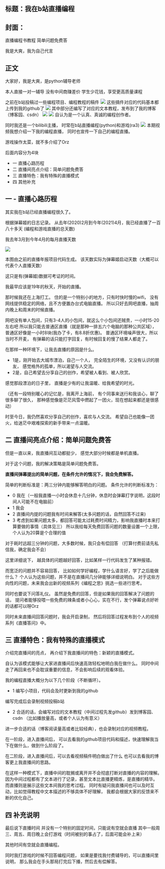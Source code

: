 ## 标题：我在b站直播编程

## 封面：
直播编程书教程
简单问题免费答

我是大爽，我为自己代言

## 正文
大家好，我是大爽，是python辅导老师

本人直接一对一辅导
没有中间商赚差价
学生少花钱，享受更高质量课程


之前在b站投稿过一些编程项目、编程教程的稿件
![](../imgs/2_1.png)
这些搞件对应的代码基本都上传到我的github了
![](../imgs/2_2.png)
其中部分还编写了对应的文本教程，发布到了我的博客（博客园、csdn）
![](../imgs/2_3.png)
![](../imgs/2_4.png)
自认为是一个认真、真诚的编程创作者。

同时我还是一个bilibili主播，
时常在b站直播编程(python)和游戏(ra3)
![](../imgs/2_5.png)
本期视频我想介绍一下我的编程直播，
同时也宣传一下自己的编程直播。

游戏操作太菜，就不多介绍了Orz

后面内容分为4块
- 一 直播心路历程
- 二 直播间亮点介绍：简单问题免费答
- 三 直播特色：我有特殊的直播模式
- 四 其他补充

## 一 - 直播心路历程
其实我在b站已经直播编程很久了。

根据弹幕姬的日志记录。
从去年(2020)2月到今年(2021)4月，我已经直播了一百八十多天
(编程和游戏直播的总天数)

我去年3月到今年4月的每月直播天数

![](../imgs/2_6.png)

本图由之前的直播年报项目代码生成。
该天数实际为弹幕姬启动天数（大概可以代表个人直播天数）

这只是有(弹幕姬)数据可考证的时间。

我最早应该是19年的秋天，开始的直播。

那时候我还在上海打工。
住的是一个特别小的地方，只有时快时慢的wifi，
没有网线提供稳定的网络，且不方便置办台式电脑直播。
所以只好去网吧直播，抽周内晚上和周末的时候直播。

网吧没有单人包间，只有3-4人的小包间，就这么个小包间还贼贵，一小时15-20左右吧
所以我只能去普通区直播（就是那种一排五六个电脑的那种公共区域），
普通区好像是一小时8块(我办了卡，有8.8折优惠)。
普通区环境噪声很大，所以当时不开麦，
有弹幕的话只能打字回复，有时候回复的慢了结果人都走了。

在那样一种环境下，让我去直播的原因是什么。
- 1是，刚开始去大城市漂泊，自己一个人，
  完全陌生的环境，又没有认识的朋友，
  感觉格外的孤单，所以渴望与人交流。
- 2是，自己希望去分享自己的创作，希望被人看到、被人欣赏。

感觉那段漂泊的日子里，
直播是少有的让我温暖、给我希望的时光。

（还有一段特别暖心的记忆是，我离开上海前，
有个同事来送行和我谈心，聊了很多聊了很久，
那种感觉像是茫茫风雪中燃起了一团火，现在想起来都还是很感动）

时至今日，我仍然喜欢分享自己的创作，喜欢与人交流。
希望自己也能像一团火，给迷茫中艰难探索的新手带来一点温暖。

## 二 直播间亮点介绍：简单问题免费答

但是一直以来，我直播间互动都挺少，
感觉大部分时候都是单机直播。

对于这个问题，我的解决策略是简单问题免费答。

**直播间弹幕提出的简单问题，在条件允许的情况下，我会免费解答。**


简单的判断标准是：两三分钟内能够解答明白的问题。
条件允许的判断标准为：
- 0 我在（一般我直播一小时会休息十几分钟，休息时会弹幕打字说明，这段时间人可能不在电脑前）
- 1 我会
- 2 直播间内提的问题我有时间来解答(太多问题的话，自然回答不过来)
- 3 考虑到如果问题太多，都回答可能太过耗费时间精力，影响我直播时本来打算要做的事情（具体见三）
  所以我给每天免费回答问题的数量设置一个上限，个人认为20算是个合理的值

对于耗时远超三分钟的问题，大多数时候，我只会有偿回答
（打算付费前请先私信我，确定我会不会）

这里详细说下，
越具体的问题越好回答，比如某样一行代码发生了某种报错。

而宽泛的问题并不容易回答，
比如如何学好编程，学什么语言好，学了之后能做什么？
个人认为这些问题，并不是在直播间几分钟能够详细说明白。
对于这些方向性的问题，未来我会出新的视频系列《编程之思》挑选一些进行思考。

同时也要说下问答礼仪。
虽然是免费的回答，但是如果我的回答解决了问题的话，
提问者能够投喂一些免费的辣条或者小心心，实在不行，发个弹幕说点好听的话都可以呀Orz

同时未来直播间回答问题时，我会开启录制，
然后将回答过程发布到个人的视频系列《直播答问》中。

## 三 直播特色：我有特殊的直播模式
介绍完直播间的亮点，
再介绍下我直播间的特色：新颖的直播模式。

自认为该模式能够让大家进直播间后快速高效轻松地明白我在做什么。
同时中间走了再回来也不会耽误重要的信息，不会影响后续的观看体验。

我的编程直播大概分为以下几个阶段（不断循环）。
- 1 编写小项目，代码会及时更新到我的github

编写完成后会录制视频投稿b站

- 2 合适的话，会编写对应的文本教程（中间过程先发github）发到博客园、csdn
（比如播放量高，或者个人认为有意义）

进一步合适的话（博客阅读量高或者比较经典），也会录制对应的视频教程。

在一阶段，进入直播间后，
可以去看我的github项目代码和描述，快速理解我当下在做什么，做到什么阶段了。

在二阶段，进入直播间后，可以去看视频稿件明白做出了什么
也可以去看我的博客更上我直播间的思路。

在这样一种模式下，直播中间的耽搁或离开并不会彻底打断对直播的内容的理解。
因为中间过程都有了文本进行了记录，甚至文本比直播更精炼，是直播的精华。
而直播则是展示这些文本间我的思考过程。
同时有疑问我直播间也可以及时互动，比如觉得教程中文本描述的不够具体不好理解，
我都会根据大家的反馈来不断的优化自己。

## 四 补充说明
最后说下直播时间
并没有一个特别的固定时间，只能说有空就会直播
其中一般周三、周五、周日晚上会打游戏（时间被别的事占了，后面可能会补上来）

其他时间有空就会直播编程。

同时我打游戏的时候不回答编程问题，
如果是要找我付费辅导的，可以直播间里说明，
那么我会在手头那局打完后下播，然后去有偿解答。
